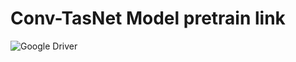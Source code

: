 # Conv-TasNet Model pretrain link

![Google Driver](https://drive.google.com/open?id=1MRe4jiwgtAFZErjz-LWuuyEG8VGSU0YS)
